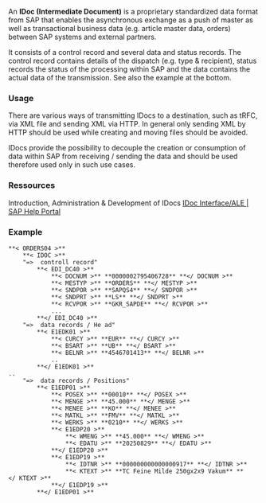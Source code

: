 An **IDoc (Intermediate Document)** is a proprietary standardized data format from SAP that enables the asynchronous exchange as a push of master as well as transactional business data (e.g. article master data, orders) between SAP systems and external partners.

It consists of a control record and several data and status records. The control record contains details of the dispatch (e.g. type & recipient), status records the status of the processing within SAP and the data contains the actual data of the transmission. See also the example at the bottom.

### Usage
There are various ways of transmitting IDocs to a destination, such as tRFC, via XML file and sending XML via HTTP. In general only sending XML by HTTP should be used while creating and moving files should be avoided.

IDocs provide the possibility to decouple the creation or consumption of  data within SAP from receiving / sending the data and should be used therefore used only in such use cases.
### Ressources

Introduction, Administration & Development of IDocs [IDoc Interface/ALE | SAP Help Portal](https://help.sap.com/docs/SAP_S4HANA_ON-PREMISE/8f3819b0c24149b5959ab31070b64058/4ab074b6aa3a1997e10000000a421937.html?locale=en-US)

### Example

```
**< ORDERS04 >**
	**< IDOC >**
	"=>  controll record"
		**< EDI_DC40 >**
			**< DOCNUM >** **0000002795406728** **</ DOCNUM >**
			**< MESTYP >** **ORDERS** **</ MESTYP >**
			**< SNDPOR >** **SAPQS4** **</ SNDPOR >**
			**< SNDPRT >** **LS** **</ SNDPRT >**
			**< RCVPOR >** **GKR_SAPDE** **</ RCVPOR >**
			...
		**</ EDI_DC40 >**
    "=>  data records / He ad"		
		**< E1EDK01 >**
			**< CURCY >** **EUR** **</ CURCY >**
			**< BSART >** **UB** **</ BSART >**
			**< BELNR >** **4546701413** **</ BELNR >**
			..
		**</ E1EDK01 >**
..
    "=>  data records / Positions"
		**< E1EDP01 >**
			**< POSEX >** **00010** **</ POSEX >**
			**< MENGE >** **45.000** **</ MENGE >**
			**< MENEE >** **KO** **</ MENEE >**
			**< MATKL >** **FMV** **</ MATKL >**
			**< WERKS >** **0210** **</ WERKS >**
			**< E1EDP20 >**
				**< WMENG >** **45.000** **</ WMENG >**
				**< EDATU >** **20250829** **</ EDATU >**
			**</ E1EDP20 >**
			**< E1EDP19 >**
				**< IDTNR >** **000000000000000917** **</ IDTNR >**
				**< KTEXT >** **TC Feine Milde 250gx2x9 Vakum** **</ KTEXT >**
			**</ E1EDP19 >**
		**</ E1EDP01 >**
```